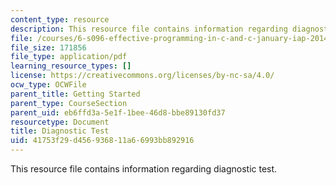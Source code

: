 ```yaml
---
content_type: resource
description: This resource file contains information regarding diagnostic test.
file: /courses/6-s096-effective-programming-in-c-and-c-january-iap-2014/41753f29d456936811a66993bb892916_MIT6_S096IAP14_diagnostic.pdf
file_size: 171856
file_type: application/pdf
learning_resource_types: []
license: https://creativecommons.org/licenses/by-nc-sa/4.0/
ocw_type: OCWFile
parent_title: Getting Started
parent_type: CourseSection
parent_uid: eb6ffd3a-5e1f-1bee-46d8-bbe89130fd37
resourcetype: Document
title: Diagnostic Test
uid: 41753f29-d456-9368-11a6-6993bb892916
---
```

This resource file contains information regarding diagnostic test.